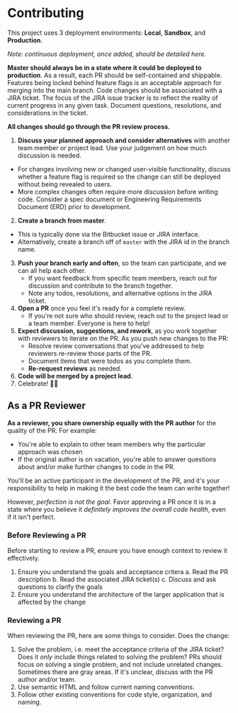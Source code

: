 # Contributing

This project uses 3 deployment environments: **Local**, **Sandbox**, and **Production**.

_Note: continuous deployment, once added, should be detailed here._

**Master should always be in a state where it could be deployed to production**. As a result, each PR should be self-contained and shippable. Features being locked behind feature flags is an acceptable approach for merging into the main branch. Code changes should be associated with a JIRA ticket. The focus of the JIRA issue tracker is to reflect the reality of current progress in any given task. Document questions, resolutions, and considerations in the ticket.

**All changes should go through the PR review process.**

1. **Discuss your planned approach and consider alternatives** with another team member or project lead. Use your judgement on how much discussion is needed.

- For changes involving new or changed user-visible functionality, discuss whether a feature flag is required so the change can still be deployed without being revealed to users.
- More complex changes often require more discussion before writing code. Consider a spec document or Engineering Requirements Document (ERD) prior to development.

2. **Create a branch from master**.

- This is typically done via the Bitbucket issue or JIRA interface.
- Alternatively, create a branch off of `master` with the JIRA id in the branch name.

3. **Push your branch early and often**, so the team can participate, and we can all help each other.
   - If you want feedback from specific team members, reach out for discussion and contribute to the branch together.
   - Note any todos, resolutions, and alternative options in the JIRA ticket.
4. **Open a PR** once you feel it's ready for a complete review.
   - If you're not sure who should review, reach out to the project lead or a team member. Everyone is here to help!
5. **Expect discussion, suggestions, and rework**, as you work together with reviewers to iterate on the PR. As you push new changes to the PR:
   - Resolve review conversations that you've addressed to help reviewers re-review those parts of the PR.
   - Document items that were todos as you complete them.
   - **Re-request reviews** as needed.
6. **Code will be merged by a project lead**.
7. Celebrate! 🙌🎉

## As a PR Reviewer

**As a reviewer, you share ownership equally with the PR author** for the quality of the PR. For example:

- You're able to explain to other team members why the particular approach was chosen
- If the original author is on vacation, you're able to answer questions about and/or make further changes to code in the PR.

You'll be an active participant in the development of the PR, and it's your responsibility to help in making it the best code the team can write together!

However, _perfection is not the goal_. Favor approving a PR once it is in a state where you believe it _definitely improves the overall code health_, even if it isn't perfect.

### Before Reviewing a PR

Before starting to review a PR, ensure you have enough context to review it effectively.

1. Ensure you understand the goals and acceptance critera
   a. Read the PR description
   b. Read the associated JIRA ticket(s)
   c. Discuss and ask questions to clarify the goals
2. Ensure you understand the architecture of the larger application that is affected by the change

### Reviewing a PR

When reviewing the PR, here are some things to consider. Does the change:

1. Solve the problem, i.e. meet the acceptance criteria of the JIRA ticket? Does it _only_ include things related to solving the problem? PRs should focus on solving a single problem, and not include unrelated changes. Sometimes there are gray areas. If it's unclear, discuss with the PR author and/or team.
2. Use semantic HTML and follow current naming conventions.
3. Follow other existing conventions for code style, organization, and naming.
